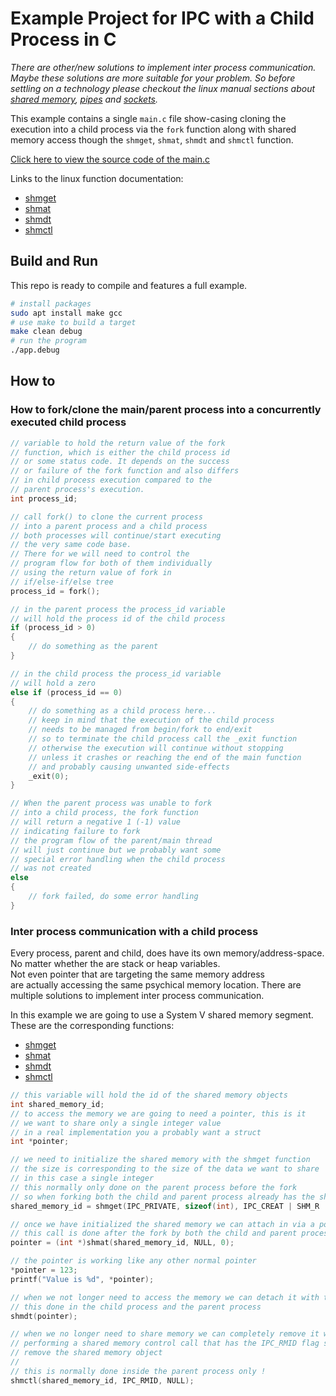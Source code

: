 # Example Project for IPC with a Child Process in C

*There are other/new solutions to implement inter process communication. Maybe these solutions are more suitable for your problem. So before settling on a technology please checkout the linux manual sections about [shared memory](https://man7.org/linux/man-pages/man7/shm_overview.7.html), [pipes](https://man7.org/linux/man-pages/man2/pipe.2.html) and [sockets](https://man7.org/linux/man-pages/man2/socket.2.html).*

This example contains a single `main.c` file show-casing cloning the execution into a child process via the `fork` function along with shared memory access though the `shmget`, `shmat`, `shmdt` and `shmctl` function.

[Click here to view the source code of the main.c](src/main.c)

Links to the linux function documentation:

* [shmget](https://man7.org/linux/man-pages/man2/shmget.2.html)
* [shmat](https://man7.org/linux/man-pages/man2/shmat.2.html)
* [shmdt](https://man7.org/linux/man-pages/man2/shmdt.2.html)
* [shmctl](https://man7.org/linux/man-pages/man2/shmctl.2.html)

## Build and Run

This repo is ready to compile and features a full example.

```bash
# install packages
sudo apt install make gcc
# use make to build a target
make clean debug
# run the program
./app.debug
```

## How to

### How to fork/clone the main/parent process into a concurrently executed child process

```c
// variable to hold the return value of the fork
// function, which is either the child process id
// or some status code. It depends on the success
// or failure of the fork function and also differs
// in child process execution compared to the
// parent process's execution. 
int process_id;

// call fork() to clone the current process
// into a parent process and a child process
// both processes will continue/start executing
// the very same code base.
// There for we will need to control the
// program flow for both of them individually
// using the return value of fork in
// if/else-if/else tree
process_id = fork();

// in the parent process the process_id variable
// will hold the process id of the child process
if (process_id > 0)
{
    // do something as the parent
}

// in the child process the process_id variable
// will hold a zero
else if (process_id == 0)
{
    // do something as a child process here...
    // keep in mind that the execution of the child process
    // needs to be managed from begin/fork to end/exit 
    // so to terminate the child process call the _exit function
    // otherwise the execution will continue without stopping
    // unless it crashes or reaching the end of the main function
    // and probably causing unwanted side-effects
    _exit(0);
}

// When the parent process was unable to fork
// into a child process, the fork function
// will return a negative 1 (-1) value
// indicating failure to fork
// the program flow of the parent/main thread
// will just continue but we probably want some
// special error handling when the child process
// was not created
else
{
    // fork failed, do some error handling
}
```

### Inter process communication with a child process

Every process, parent and child, does have its own memory/address-space.  
No matter whether the are stack or heap variables.  
Not even pointer that are targeting the same memory address  
are actually accessing the same psychical memory location.
There are multiple solutions to implement inter process communication.

In this example we are going to use a System V shared memory segment.
These are the corresponding functions:

* [shmget](https://man7.org/linux/man-pages/man2/shmget.2.html)
* [shmat](https://man7.org/linux/man-pages/man2/shmat.2.html)
* [shmdt](https://man7.org/linux/man-pages/man2/shmdt.2.html)
* [shmctl](https://man7.org/linux/man-pages/man2/shmctl.2.html)

```c
// this variable will hold the id of the shared memory objects
int shared_memory_id;
// to access the memory we are going to need a pointer, this is it
// we want to share only a single integer value
// in a real implementation you a probably want a struct
int *pointer;

// we need to initialize the shared memory with the shmget function
// the size is corresponding to the size of the data we want to share
// in this case a single integer
// this normally only done on the parent process before the fork
// so when forking both the child and parent process already has the shared_memory_id
shared_memory_id = shmget(IPC_PRIVATE, sizeof(int), IPC_CREAT | SHM_R | SHM_W);

// once we have initialized the shared memory we can attach in via a pointer
// this call is done after the fork by both the child and parent process
pointer = (int *)shmat(shared_memory_id, NULL, 0);

// the pointer is working like any other normal pointer
*pointer = 123;
printf("Value is %d", *pointer);

// when we not longer need to access the memory we can detach it with the shmdt function
// this done in the child process and the parent process
shmdt(pointer);

// when we no longer need to share memory we can completely remove it with a shmctl function call
// performing a shared memory control call that has the IPC_RMID flag set indicating we want to
// remove the shared memory object
//
// this is normally done inside the parent process only !
shmctl(shared_memory_id, IPC_RMID, NULL);
```
